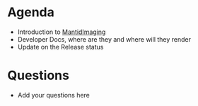 Agenda
======

* Introduction to [MantidImaging](https://github.com/mantidproject/mantidimaging)
* Developer Docs, where are they and where will they render
* Update on the Release status

Questions
=========

* Add your questions here
